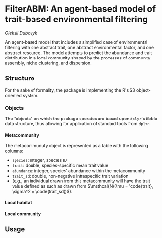 # FilterABM: An agent-based model of trait-based environmental filtering

*Oleksii Dubovyk*

An agent-based model that includes a simplified case of environmental filtering with one abstract trait, one abstract environmental factor, and one abstract resource. The model attempts to predict the abundance and trait distribution in a local community shaped by the processes of community assembly, niche clustering, and dispersion.

## Structure

For the sake of formality, the package is implementing the R's S3 object-oriented system.

### Objects

The "objects" on which the package operates are based upon `dplyr`'s tibble data structure, thus allowing for application of standard tools from `dplyr`.

#### Metacommunity

The metacommunuty object is represented as a table with the following columns:

- `species`: integer, species ID
- `trait`: double, species-specific mean trait value
- `abundance`: integer, species' abundance within the metacommunity
- `trait_sd`: double, non-negative intraspecific trait variation
- (e.g., an individual drawn from this metacommunity will have the trait value defined as such as drawn from $\mathcal{N}(\mu = \code{trait}, \sigma^2 = \code{trait_sd})$).

#### Local habitat

#### Local community

## Usage

